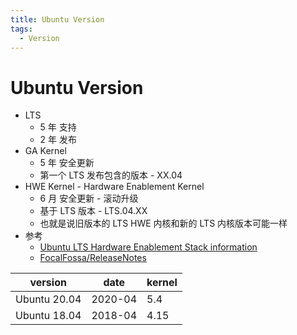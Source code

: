 ```yaml
---
title: Ubuntu Version
tags:
  - Version
---
```


# Ubuntu Version

- LTS
  - 5 年 支持
  - 2 年 发布
- GA Kernel
  - 5 年 安全更新
  - 第一个 LTS 发布包含的版本 - XX.04
- HWE Kernel - Hardware Enablement Kernel
  - 6 月 安全更新 - 滚动升级
  - 基于 LTS 版本 - LTS.04.XX
  - 也就是说旧版本的 LTS HWE 内核和新的 LTS 内核版本可能一样
- 参考
  - [Ubuntu LTS Hardware Enablement Stack information](https://www.thomas-krenn.com/en/wiki/Ubuntu_LTS_Hardware_Enablement_Stack_information)
  - [FocalFossa/ReleaseNotes](https://wiki.ubuntu.com/FocalFossa/ReleaseNotes)

| version      | date    | kernel |
| ------------ | ------- | ------ |
| Ubuntu 20.04 | 2020-04 | 5.4    |
| Ubuntu 18.04 | 2018-04 | 4.15   |
